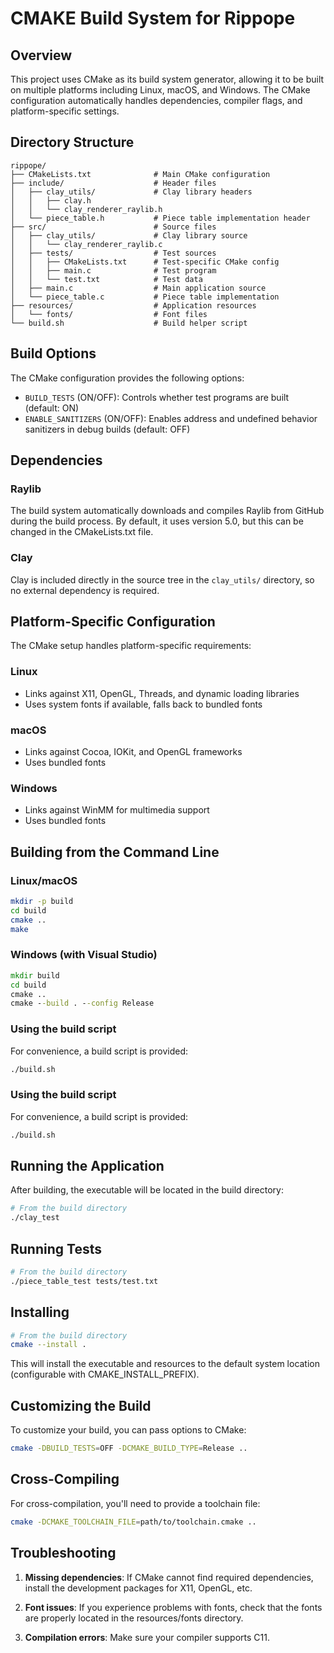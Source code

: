 # CMAKE Build System for Rippope

## Overview

This project uses CMake as its build system generator, allowing it to be built on multiple platforms including Linux, macOS, and Windows. The CMake configuration automatically handles dependencies, compiler flags, and platform-specific settings.

## Directory Structure

```
rippope/
├── CMakeLists.txt              # Main CMake configuration
├── include/                    # Header files
│   ├── clay_utils/             # Clay library headers
│   │   ├── clay.h
│   │   └── clay_renderer_raylib.h
│   └── piece_table.h           # Piece table implementation header
├── src/                        # Source files
│   ├── clay_utils/             # Clay library source
│   │   └── clay_renderer_raylib.c
│   ├── tests/                  # Test sources
│   │   ├── CMakeLists.txt      # Test-specific CMake config
│   │   ├── main.c              # Test program
│   │   └── test.txt            # Test data
│   ├── main.c                  # Main application source
│   └── piece_table.c           # Piece table implementation
├── resources/                  # Application resources
│   └── fonts/                  # Font files
└── build.sh                    # Build helper script
```

## Build Options

The CMake configuration provides the following options:

- `BUILD_TESTS` (ON/OFF): Controls whether test programs are built (default: ON)
- `ENABLE_SANITIZERS` (ON/OFF): Enables address and undefined behavior sanitizers in debug builds (default: OFF)

## Dependencies

### Raylib

The build system automatically downloads and compiles Raylib from GitHub during the build process. By default, it uses version 5.0, but this can be changed in the CMakeLists.txt file.

### Clay

Clay is included directly in the source tree in the `clay_utils/` directory, so no external dependency is required.

## Platform-Specific Configuration

The CMake setup handles platform-specific requirements:

### Linux
- Links against X11, OpenGL, Threads, and dynamic loading libraries
- Uses system fonts if available, falls back to bundled fonts

### macOS
- Links against Cocoa, IOKit, and OpenGL frameworks
- Uses bundled fonts

### Windows
- Links against WinMM for multimedia support
- Uses bundled fonts

## Building from the Command Line

### Linux/macOS

```bash
mkdir -p build
cd build
cmake ..
make
```

### Windows (with Visual Studio)

```cmd
mkdir build
cd build
cmake ..
cmake --build . --config Release
```

### Using the build script

For convenience, a build script is provided:

```bash
./build.sh
```

### Using the build script

For convenience, a build script is provided:

```bash
./build.sh
```

## Running the Application

After building, the executable will be located in the build directory:

```bash
# From the build directory
./clay_test
```

## Running Tests

```bash
# From the build directory
./piece_table_test tests/test.txt
```

## Installing

```bash
# From the build directory
cmake --install .
```

This will install the executable and resources to the default system location (configurable with CMAKE_INSTALL_PREFIX).

## Customizing the Build

To customize your build, you can pass options to CMake:

```bash
cmake -DBUILD_TESTS=OFF -DCMAKE_BUILD_TYPE=Release ..
```

## Cross-Compiling

For cross-compilation, you'll need to provide a toolchain file:

```bash
cmake -DCMAKE_TOOLCHAIN_FILE=path/to/toolchain.cmake ..
```

## Troubleshooting

1. **Missing dependencies**: If CMake cannot find required dependencies, install the development packages for X11, OpenGL, etc.

2. **Font issues**: If you experience problems with fonts, check that the fonts are properly located in the resources/fonts directory.

3. **Compilation errors**: Make sure your compiler supports C11.